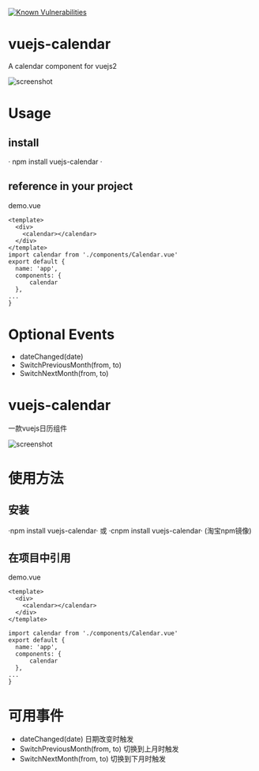 [![Known Vulnerabilities](https://snyk.io/test/npm/vuejs-calendar/badge.svg)](https://snyk.io/test/npm/vuejs-calendar)

# vuejs-calendar
A calendar component for vuejs2

![screenshot](https://github.com/AaronWB/vuejs-calendar/raw/master/screenShot.png)

# Usage

## install
· npm install vuejs-calendar ·

## reference in your project
 demo.vue
```
<template>
  <div>
    <calendar></calendar>
  </div>
</template>
import calendar from './components/Calendar.vue'
export default {
  name: 'app',
  components: {
      calendar
  },
...
}
```

# Optional Events
* dateChanged(date)
* SwitchPreviousMonth(from, to)
* SwitchNextMonth(from, to)


# vuejs-calendar
一款vuejs日历组件

![screenshot](https://github.com/AaronWB/vuejs-calendar/raw/master/screenShot.png)

# 使用方法

## 安装
·npm install vuejs-calendar·
或
·cnpm install vuejs-calendar· (淘宝npm镜像)

## 在项目中引用
demo.vue
```
<template>
  <div>
    <calendar></calendar>
  </div>
</template>

import calendar from './components/Calendar.vue'
export default {
  name: 'app',
  components: {
      calendar
  },
...
}
```

# 可用事件
* dateChanged(date) 日期改变时触发
* SwitchPreviousMonth(from, to) 切换到上月时触发
* SwitchNextMonth(from, to) 切换到下月时触发